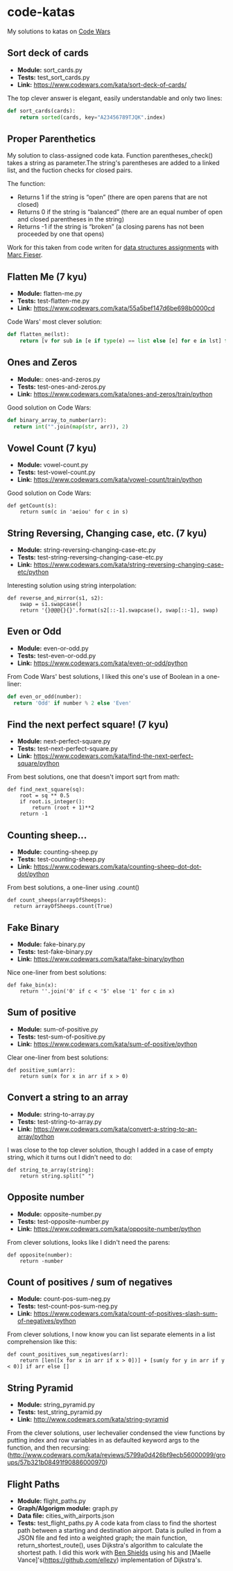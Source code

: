 # code-katas
My solutions to katas on [Code Wars](https://www.codewars.com)

## Sort deck of cards
* **Module:** sort_cards.py
* **Tests:** test_sort_cards.py
* **Link:** https://www.codewars.com/kata/sort-deck-of-cards/

The top clever answer is elegant, easily understandable and only two lines:
```python
def sort_cards(cards):
    return sorted(cards, key="A23456789TJQK".index)
```

## Proper Parenthetics
My solution to class-assigned code kata. Function parentheses_check() takes a string
as parameter.The string's parentheses are added to a linked list, and the fuction
checks for closed pairs.

The function:
* Returns 1 if the string is “open” (there are open parens that are not closed)
* Returns 0 if the string is “balanced” (there are an equal number of open and closed parentheses in the string)
* Returns -1 if the string is “broken” (a closing parens has not been proceeded by one that opens)

Work for this taken from code writen for [data structures assignments](https://github.com/rveeblefetzer/data-structures) with [Marc Fieser](https://github.com/midfies).

## Flatten Me (7 kyu)
* **Module:** flatten-me.py
* **Tests:** test-flatten-me.py
* **Link:** https://www.codewars.com/kata/55a5bef147d6be698b0000cd

Code Wars' most clever solution:
```python
def flatten_me(lst):
    return [v for sub in [e if type(e) == list else [e] for e in lst] for v in sub]
 ```

## Ones and Zeros
* **Module:**: ones-and-zeros.py
* **Tests:** test-ones-and-zeros.py
* **Link:** https://www.codewars.com/kata/ones-and-zeros/train/python

Good solution on Code Wars:
```python
def binary_array_to_number(arr):
  return int("".join(map(str, arr)), 2)
```

## Vowel Count (7 kyu)
* **Module:** vowel-count.py
* **Tests:** test-vowel-count.py
* **Link:** https://www.codewars.com/kata/vowel-count/train/python

Good solution on Code Wars:
```
def getCount(s):
    return sum(c in 'aeiou' for c in s)
```

## String Reversing, Changing case, etc. (7 kyu)
* **Module:** string-reversing-changing-case-etc.py
* **Tests:** test-string-reversing-changing-case-etc.py
* **Link:** https://www.codewars.com/kata/string-reversing-changing-case-etc/python

Interesting solution using string interpolation:
```
def reverse_and_mirror(s1, s2):
    swap = s1.swapcase()
    return '{}@@@{}{}'.format(s2[::-1].swapcase(), swap[::-1], swap)
```

## Even or Odd 
* **Module:** even-or-odd.py
* **Tests:** test-even-or-odd.py
* **Link:** https://www.codewars.com/kata/even-or-odd/python

From Code Wars' best solutions, I liked this one's use of Boolean in a one-liner:
```python
def even_or_odd(number):
  return 'Odd' if number % 2 else 'Even'
```

## Find the next perfect square! (7 kyu)
* **Module:** next-perfect-square.py
* **Tests:** test-next-perfect-square.py
* **Link:** https://www.codewars.com/kata/find-the-next-perfect-square/python

From best solutions, one that doesn't import sqrt from math:
```
def find_next_square(sq):
    root = sq ** 0.5
    if root.is_integer():
        return (root + 1)**2
    return -1
```

## Counting sheep...
* **Module:** counting-sheep.py
* **Tests:** test-counting-sheep.py
* **Link:** https://www.codewars.com/kata/counting-sheep-dot-dot-dot/python

From best solutions, a one-liner using .count()
```
def count_sheeps(arrayOfSheeps):
  return arrayOfSheeps.count(True)
```

## Fake Binary
* **Module:** fake-binary.py
* **Tests:** test-fake-binary.py
* **Link:** https://www.codewars.com/kata/fake-binary/python

Nice one-liner from best solutions:
```
def fake_bin(x):
    return ''.join('0' if c < '5' else '1' for c in x)
```

## Sum of positive
* **Module:** sum-of-positive.py
* **Tests:** test-sum-of-positive.py
* **Link:** https://www.codewars.com/kata/sum-of-positive/python

Clear one-liner from best solutions:
```
def positive_sum(arr):
    return sum(x for x in arr if x > 0)
```

## Convert a string to an array
* **Module:** string-to-array.py
* **Tests:** test-string-to-array.py
* **Link:** https://www.codewars.com/kata/convert-a-string-to-an-array/python

I was close to the top clever solution, though I added in a case of empty string, which it turns out I didn't need to do:
```
def string_to_array(string):
    return string.split(" ")
```

## Opposite number
* **Module:** opposite-number.py
* **Tests:** test-opposite-number.py
* **Link:** https://www.codewars.com/kata/opposite-number/python

From clever solutions, looks like I didn't need the parens:
```
def opposite(number):
    return -number
```

## Count of positives / sum of negatives
* **Module:** count-pos-sum-neg.py
* **Tests:** test-count-pos-sum-neg.py
* **Link:** https://www.codewars.com/kata/count-of-positives-slash-sum-of-negatives/python

From clever solutions, I now know you can list separate elements in a list comprehension like this:
```
def count_positives_sum_negatives(arr):
    return [len([x for x in arr if x > 0])] + [sum(y for y in arr if y < 0)] if arr else []
```

## String Pyramid
* **Module:** string_pyramid.py
* **Tests:** test_string_pyramid.py
* **Link:** http://www.codewars.com/kata/string-pyramid

From the clever solutions, user lechevalier condensed the view functions by putting index and row variables in as defaulted keyword args to the function, and then recursing: (http://www.codewars.com/kata/reviews/5799a0d426bf9ecb56000099/groups/57b321b08491f90886000970)

## Flight Paths
* **Module:** flight_paths.py
* **Graph/Algorigm module:** graph.py
* **Data file:** cities_with_airports.json
* **Tests:** test_flight_paths.py
A code kata from class to find the shortest path between a starting and destination airport. Data is pulled in from a JSON file and fed into a weighted graph; the main function, return_shortest_route(), uses Dijkstra's algorithm to calculate the shortest path. I did this work with [Ben Shields](https://github.com/iamrobinhood12345) using his and [Maelle Vance]'s(https://github.com/ellezv) implementation of Dijkstra's.
